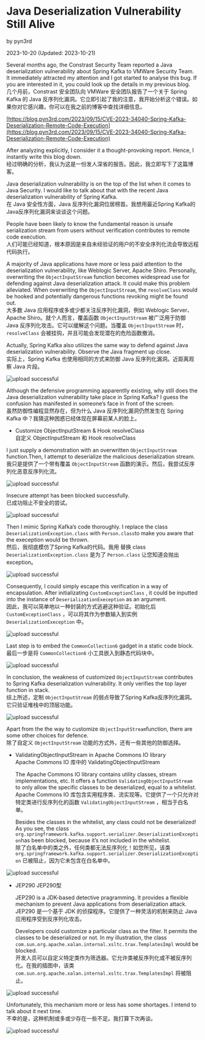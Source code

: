 
# Java Deserialization Vulnerability Still Alive

by pyn3rd

2023-10-20 (Updated: 2023-10-21)

Several months ago, the Constrast Security Team reported a Java deserialization vulnerability about Spring Kafka to VMWare Security Team. It immediately attracted my attention and I got started to analyse this bug. If you are interested in it, you could look up the details in my previous blog.  
几个月前，Constrast 安全团队向 VMWare 安全团队报告了一个关于 Spring Kafka 的 Java 反序列化漏洞。它立即引起了我的注意，我开始分析这个错误。如果你对它感兴趣，你可以在我之前的博客中查找详细信息。

[https://blog.pyn3rd.com/2023/09/15/CVE-2023-34040-Spring-Kafka-Deserialization-Remote-Code-Execution](https://blog.pyn3rd.com/2023/09/15/CVE-2023-34040-Spring-Kafka-Deserialization-Remote-Code-Execution)

After analyzing explicitly, I consider it a thought-provoking report. Hence, I instantly write this blog down.  
经过明确的分析，我认为这是一份发人深省的报告。因此，我立即写下了这篇博客。

Java deserialization vulnerability is on the top of the list when it comes to Java Security. I would like to talk about that with the recent Java deserialization vulnerability of Spring Kafka.  
在 Java 安全性方面，Java 反序列化漏洞位居榜首。我想用最近Spring Kafka的Java反序列化漏洞来谈谈这个问题。

People have been likely to know the fundamental reason is unsafe serialization stream from users without verification contributes to remote code execution.  
人们可能已经知道，根本原因是来自未经验证的用户的不安全序列化流会导致远程代码执行。

A majority of Java applications have more or less paid attention to the deserialization vulnerability, like Weblogic Server, Apache Shiro. Personally, overwriting the `ObjectInputStream` function becomes widespread use for defending against Java deserialization attack. It could make this problem alleviated. When overwriting the `ObjectInputStream`, the `resolveClass` would be hooked and potentially dangerous functions revoking might be found out.  
大多数 Java 应用程序或多或少都关注反序列化漏洞，例如 Weblogic Server、Apache Shiro。就个人而言，覆盖函数 `ObjectInputStream` 被广泛用于防御 Java 反序列化攻击。它可以缓解这个问题。当覆盖 `ObjectInputStream` 时， `resolveClass` 会被挂钩，并且可能会发现潜在的危险函数撤消。

Actually, Spring Kafka also utilizes the same way to defend against Java deserialization vulnerability. Observe the Java fragment up close.  
实际上，Spring Kafka 也使用相同的方式来防御 Java 反序列化漏洞。近距离观察 Java 片段。

![upload successful](assets/1699429107-68683de7b64aabc60a5d2d295aabf88b.png)

Although the defensive programming apparentlly existing, why still does the Java deserialization vulnerability take place in Spring Kafka? I guess the confusion has manifested in someone’s face in front of the screen.  
虽然防御性编程显然存在，但为什么 Java 反序列化漏洞仍然发生在 Spring Kafka 中？我猜这种困惑已经体现在屏幕前某人的脸上。

-   Customize ObjectInputStream & Hook resolveClass  
    自定义 ObjectInputStream 和 Hook resolveClass

I just supply a demonstration with an overwritten `ObjectInputStream` function.Then, I attempt to deserialize the malicious deserialization stream.  
我只是提供了一个带有覆盖 `ObjectInputStream` 函数的演示。然后，我尝试反序列化恶意反序列化流。

![upload successful](assets/1699429107-7a222e53522b50f039c4e7896debb54e.png)

Insecure attempt has been blocked successfully.  
已成功阻止不安全的尝试。

![upload successful](assets/1699429107-5a1953c9af5c6255a66ccaa3243908c1.png)

Then I mimic Spring Kafka’s code thoroughly. I replace the class `DeserializationException.class` with `Person.class`to make you aware that the exeception would be thrown.  
然后，我彻底模仿了Spring Kafka的代码。我用 替换 class `DeserializationException.class` 是为了 `Person.class` 让您知道会抛出 exception。

![upload successful](assets/1699429107-6433e7b2788802bee353cca4bf1dc4ec.png)

Consequently, I could simply escape this verification in a way of encapsulation. After initializating `CustomExceptionClass` , it could be inputted into the instance of `DeserializationExeception` as an argument.  
因此，我可以简单地以一种封装的方式逃避这种验证。初始化后 `CustomExceptionClass` ，可以将其作为参数输入到实例 `DeserializationExeception` 中。

![upload successful](assets/1699429107-e5ccb727fa4018c3d7a652fc4d3c2295.png)

Last step is to embed the `CommonCollection6` gadget in a static code block.  
最后一步是将 `CommonCollection6` 小工具嵌入到静态代码块中。

![upload successful](assets/1699429107-28f96cc942f917693a155744a8c11fe8.png)

In conclusion, the weakness of customized `ObjectInputStream` contributes to Spring Kafka deserialization vulnerability. It only verifies the top layer function in stack.  
综上所述，定制 `ObjectInputStream` 的弱点导致了Spring Kafka反序列化漏洞。它只验证堆栈中的顶层功能。

![upload successful](assets/1699429107-409f6c6a31ff02f62b0cf53bd9f63007.png)

Apart from the the way to customize `ObjectInputStream`function, there are some other choices for defence.  
除了自定义 `ObjectInputStream` 功能的方式外，还有一些其他的防御选择。

-   ValidatingObjectInputStream in Apache Commons IO library  
    Apache Commons IO 库中的 ValidatingObjectInputStream
    
    The Apache Commons IO library contains utility classes, stream implementations, etc. It offers a function `ValidatingObjectInputStream` to only allow the specific classes to be deserialized, equal to a whitelist.  
    Apache Commons IO 库包含实用程序类、流实现等。它提供了一个只允许对特定类进行反序列化的函数 `ValidatingObjectInputStream` ，相当于白名单。
    
    Besides the classes in the whitelist, any class could not be deserialized! As you see, the class `org.springframework.kafka.support.serializer.DeserializationException`has been blocked, because it’s not included in the whitelist.  
    除了白名单中的类之外，任何类都无法反序列化！如您所见，该类 `org.springframework.kafka.support.serializer.DeserializationException` 已被阻止，因为它未包含在白名单中。
    

![upload successful](assets/1699429107-e3548dab656273c5d82c28cd06f3cbea.png)

-   JEP290 JEP290型
    
    JEP290 is a JDK-based detective pragramming. It provides a flexible mechanism to prevent Java applications from deserialization attack.  
    JEP290 是一个基于 JDK 的侦探程序。它提供了一种灵活的机制来防止 Java 应用程序受到反序列化攻击。
    
    Developers could customize a particular class as the filter. It permits the classes to be deserialized or not. In my illustration, the class `com.sun.org.apache.xalan.internal.xsltc.trax.TemplatesImpl` would be blocked.  
    开发人员可以自定义特定类作为筛选器。它允许类被反序列化或不被反序列化。在我的插图中，该类 `com.sun.org.apache.xalan.internal.xsltc.trax.TemplatesImpl` 将被阻止。
    

![upload successful](assets/1699429107-5e958e972afdee5e976ca342b885bb2a.png)

Unfortunately, this mechanism more or less has some shortages. I intend to talk about it next time.  
不幸的是，这种机制或多或少存在一些不足。我打算下次再谈。

![upload successful](assets/1699429107-99a5c2cd05767bc948a96929bbfc13b5.png)
